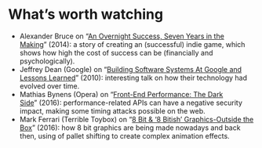 <!--
tags:
  - worth-watching
  - performance
  - design
description: List of favorite talks and performances.
-->

# What’s worth watching

- Alexander Bruce on “[An Overnight Success, Seven Years in the Making](http://www.gdcvault.com/play/1020776/)”&#160;(2014): a story of creating an (successful) indie game, which shows how high the cost of success can be (financially and psychologically).
- Jeffrey Dean (Google) on “[Building Software Systems At Google and Lessons Learned](https://youtu.be/modXC5IWTJI)”&#160;(2010): interesting talk on how their technology had evolved over time.
- Mathias Bynens (Opera) on “[Front-End Performance: The Dark Side](https://vimeo.com/163113209)”&#160;(2016): performance-related APIs can have a negative security impact, making some timing attacks possible on the web.
- Mark Ferrari (Terrible Toybox) on “[8 Bit & ‘8 Bitish’ Graphics-Outside the Box](http://gdcvault.com/play/1023586/8-Bit-8-Bitish-Graphics)”&#160;(2016): how 8 bit graphics are being made nowadays and back then, using of pallet shifting to create complex animation effects.
<!--:.post__content-list-->